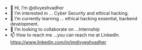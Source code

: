 - 👋 Hi, I’m @divyeshvadher
- 👀 I’m interested in ... Cyber Security and ethical hacking.
- 🌱 I’m currently learning ... ethical hacking essential, backend development.
- 💞️ I’m looking to collaborate on ...Internship
- 📫 How to reach me ...you can reach me at LinkedIn https://www.linkedin.com/in/imdivyeshvadher

<!---
divyeshvadher/divyeshvadher is a ✨ special ✨ repository because its `README.md` (this file) appears on your GitHub profile.
You can click the Preview link to take a look at your changes.
--->
